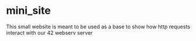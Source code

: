 # mini_site
This small website is meant to be used as a base to show how http requests interact with our 42 webserv server
